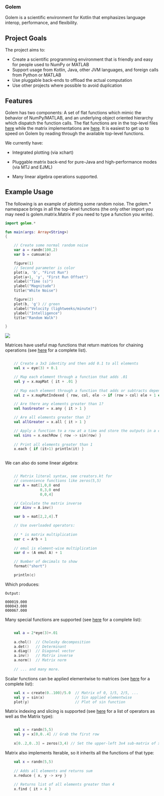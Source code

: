 ### Golem

Golem is a scientific environment for Kotlin that emphasizes language interop, performance, and flexibility.

## Project Goals

The project aims to:

- Create a scientific programming environment that is friendly and easy for people used to NumPy or MATLAB
- Support usage from Kotlin, Java, other JVM languages, and foreign calls from Python or MATLAB
- Use pluggable back-ends to offload the actual computation
- Use other projects where possible to avoid duplication

## Features

Golem has two components: A set of flat functions which mimic the behavior of NumPy/MATLAB,
and an underlying object oriented hierarchy which dispatch the function calls. The flat functions are in the
top-level files [here](src/main/golem/) while the matrix implementations are [here](src/main/golem/matrix/).
It is easiest to get up to speed on Golem by reading through the available top-level functions.

We currently have:

- Integrated plotting (via xchart)

- Pluggable matrix back-end for pure-Java and high-performance modes (via MTJ and EJML)

- Many linear algebra operations supported.

## Example Usage

The following is an example of plotting some random noise. The golem.* namespace brings in all the
top-level functions (the only other import you may need is golem.matrix.Matrix if you need to type
  a function you write).

```Kotlin
import golem.*

fun main(args: Array<String>)
{

    // Create some normal random noise
    var a = randn(100,2)
    var b = cumsum(a)

    figure(1)
    // Second parameter is color
    plot(a, 'b', "First Run")
    plot(a+1, 'y', "First Run Offset")
    xlabel("Time (s)")
    ylabel("Magnitude")
    title("White Noise")

    figure(2)
    plot(b, 'g') // green
    xlabel("Velocity (lightweeks/minute)")
    ylabel("Intelligence")
    title("Random Walk")

}
```
![](https://raw.githubusercontent.com/kyonifer/golem/imgs/plotting.png)

Matrices have useful map functions that return matrices for chaining operations (see [here](src/main/golem/extensions.kt) for a complete list).

```Kotlin

    // Create a 3x3 identity and then add 0.1 to all elements
    val x = eye(3) + 0.1

    // Map each element through a function that adds .01
    val y = x.mapMat { it + .01 }
    
    // Map each element through a function that adds or subtracts depending on the element index
    val z = x.mapMatIndexed { row, col, ele -> if (row > col) ele + 1 else ele - 1 }

    // Are there any elements greater than 1?
    val hasGreater = x.any { it > 1 }

    // Are all elements greater than 1?
    val allGreater = x.all { it > 1 }

    // Apply a function to a row at a time and store the outputs in a contiguous matrix
    val sins = x.eachRow { row -> sin(row) }
    
    // Print all elements greater than 1
    x.each { if (it>1) println(it) }
    
``` 

We can also do some linear algebra:

```Kotlin

    // Matrix literal syntax, see creators.kt for 
    // convenience functions like zeros(5,5)
    var A = mat[1,0,0 end
                0,3,0 end
                0,0,4]

    // Calculate the matrix inverse
    var Ainv = A.inv()

    var b = mat[2,2,4].T

    // Use overloaded operators:
    
    // * is matrix multiplication 
    var c = A*b + 1
    
    // emul is element-wise multiplication
    var d = (A emul A) + 1

    // Number of decimals to show
    format("short")

    println(c)

```

Which produces:

```
Output:

000019.000  
000043.000  
000067.000
```

Many special functions are supported (see [here](src/main/golem/matrixfuncs.kt) for a complete list):

```Kotlin

    val a = 2*eye(3)+.01
    
    a.chol()  // Cholesky decomposition
    a.det()   // Determinant
    a.diag()  // Diagonal vector
    a.inv()   // Matrix inverse
    a.norm()  // Matrix norm
        
    // ... and many more.
```

Scalar functions can be applied elementwise to matrices (see [here](src/main/golem/scalarfuncs.kt) for a complete list):

```Kotlin
    val x = create(0..100)/5.0  // Matrix of 0, 1/5, 2/5, ...
    val y = sin(x)              // Sin applied elementwise
    plot(y)                     // Plot of sin function
```

Matrix indexing and slicing is supported (see [here](src/main/golem/operators.kt) for a list of operators as well as the Matrix<T> type):

```Kotlin

    val x = randn(5,5)
    val y = x[0,0..4] // Grab the first row
    
    x[0..2,0..3] = zeros(3,4) // Set the upper-left 3x4 sub-matrix of x to zero

```

Matrix also implements Iterable<T>, so it inherits all the functions of that type:

```Kotlin
    val x = randn(5,5)
    
    // Adds all elements and returns sum
    x.reduce { x, y -> x+y }
    
    // Returns list of all elements greater than 4
    x.find { it > 4 }

```